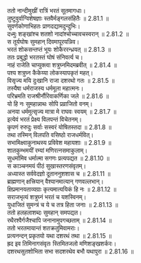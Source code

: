 
ततो नान्दीमुखीं रात्रिं भरतं सूतमागधाः।  
तुष्टुवुर्वाग्विशेषज्ञाः स्तवैर्मङ्गलसंहितैः ॥ 2.81.1 ॥   
सुवर्णकोणाभिहतः प्राणदद्यामदुन्दुभिः।  
दध्मुः शङ्खांश्च शतशो नादांश्चोच्चावचस्वरान् ॥ 2.81.2 ॥   
स तूर्यघोषः सुमहान् दिवमापूरयन्निव।  
भरतं शोकसन्तप्तं भूयः शोकैररन्ध्रयत् ॥ 2.81.3 ॥   
ततः प्रबुद्धो भरतस्तं घोषं संनिवर्त्य च।  
नाहं राजेति चाप्युक्त्वा शत्रुघ्नमिदमब्रवीत् ॥ 2.81.4 ॥   
पश्य शत्रुघ्न कैकेय्या लोकस्यापकृतं महत्।  
विसृज्य मयि दुःखानि राजा दशरथो गतः ॥ 2.81.5 ॥   
तस्यैषा धर्मराजस्य धर्ममूला महात्मनः।  
परिभ्रमति राजश्रीर्नौरिवाकर्णिका जले ॥ 2.81.6 ॥   
यो हि नः सुमहान्नाथः सोपि प्रव्राजितो वनम्।  
अनया धर्ममुत्सृज्य मात्रा मे राघवः स्वयम् ॥ 2.81.7 ॥   
इत्येवं भरतं प्रेक्ष्य विलपन्तं विचेतनम्।  
कृपणं रुरुदुः सर्वाः सस्वरं योषितस्तदा ॥ 2.81.8 ॥   
तथा तस्मिन् विलपति वसिष्ठो राजधर्मवित्।  
सभामिक्ष्वाकुनाथस्य प्रविवेश महायशाः ॥ 2.81.9 ॥   
शातकुम्भमयीं रम्यां मणिरत्नसमाकुलाम्।  
सुधर्मामिव धर्मात्मा सगणः प्रत्यपद्यत ॥ 2.81.10 ॥   
स काञ्चनमयं पीठं सुखास्तरणसंवृतम्।  
अध्यास्त सर्ववेदज्ञो दूताननुशशास च ॥ 2.81.11 ॥   
ब्राह्मणान् क्षत्त्रियान् वैश्यानमात्यान् गणवल्लभान्।  
क्षिप्रमानयताव्यग्राः कृत्यमात्ययिकं हि नः ॥ 2.81.12 ॥   
सराजभृत्यं शत्रुघ्नं भरतं च यशस्विनम्।  
युधाजितं सुमन्त्रं च ये च तत्र हिता जनाः ॥ 2.81.13 ॥   
ततो हलहलाशब्दः सुमहान् समपद्यत।  
रथैरश्वैर्गजैश्चापि जनानामुपगच्छताम् ॥ 2.81.14 ॥   
ततो भरतमायान्तं शतक्रतुमिवामराः।  
प्रत्यनन्दन् प्रकृतयो यथा दशरथं तथा ॥ 2.81.15 ॥   
ह्रद इव तिमिनागसंवृतः स्तिमितजलो मणिशङ्खशर्करः।  
दशरथसुतशोभिता सभा सदशरथेव बभौ यथापुरा ॥ 2.81.16 ॥   
